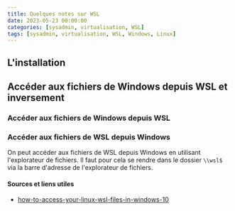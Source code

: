 ```yaml
---
title: Quelques notes sur WSL
date: 2023-05-23 00:00:00
categories: [sysadmin, virtualisation, WSL]
tags: [sysadmin, virtualisation, WSL, Windows, Linux]
---
```


## L'installation

## Accéder aux fichiers de Windows depuis WSL et inversement

### Accéder aux fichiers de Windows depuis WSL



### Accéder aux fichiers de WSL depuis Windows

On peut accéder aux fichiers de WSL depuis Windows en utilisant l'explorateur de fichiers. Il faut pour cela se rendre dans le dossier `\\wsl$` via la barre d'adresse de l'explorateur de fichiers.

#### Sources et liens utiles

- [how-to-access-your-linux-wsl-files-in-windows-10](https://www.howtogeek.com/426749/how-to-access-your-linux-wsl-files-in-windows-10/)


